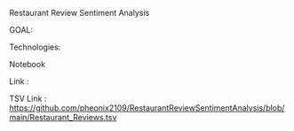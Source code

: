Restaurant Review Sentiment Analysis


GOAL:

   
Technologies: 

    

Notebook

Link : 

TSV 
Link : https://github.com/pheonix2109/RestaurantReviewSentimentAnalysis/blob/main/Restaurant_Reviews.tsv
